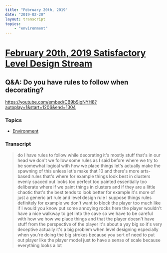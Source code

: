 ```yaml
---
title: "February 20th, 2019"
date: "2019-02-20"
layout: transcript
topics: 
    - "environment"
---
```

# [February 20th, 2019 Satisfactory Level Design Stream](../2019-02-20.md)
## Q&A: Do you have rules to follow when decorating?
https://youtube.com/embed/CB9bSigNYH8?autoplay=1&start=1206&end=1304
### Topics
* [Environment](../topics/environment.md)

### Transcript

> do I have rules to follow while
> decorating it's mostly stuff that's in
> our head we don't we follow some rules
> as I said before where we try to be
> somewhat logical with how we place
> things let's actually make the spawning
> of this
> unless let's make that 10 and there's
> more arts-based rules that's where for
> example things look best in clusters
> evenly spaced out looks too perfect too
> painted essentially too deliberate
> where if we paint things in clusters and
> if they are a little chaotic that's the
> best tends to look better for example
> it's more of just a generic art rule and
> level design rule I suppose things rules
> definitely for example we don't want to
> block the player too much like if I
> would you know put some annoying rocks
> here the player wouldn't have a nice
> walkway to get into the cave so we have
> to be careful with how we how we place
> things and that the player doesn't have
> stuff from the perspective of the player
> it's about a yay big so it's very
> deceptive actually it's a big problem
> when level designing especially when
> you're doing the big strokes because you
> sort of need to put out player like the
> player model just to have a sense of
> scale because everything looks a lot
